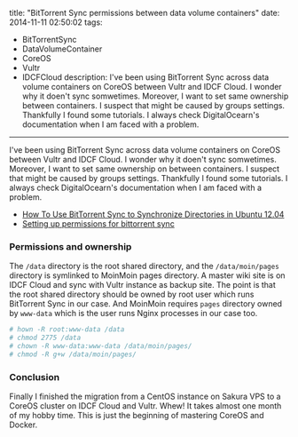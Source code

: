 title: "BitTorrent Sync permissions between data volume containers"
date: 2014-11-11 02:50:02
tags:
 - BitTorrentSync
 - DataVolumeContainer
 - CoreOS
 - Vultr
 - IDCFCloud
description: I've been using BitTorrent Sync across data volume containers on CoreOS between Vultr and IDCF Cloud. I wonder why it doen't sync somwetimes. Moreover, I want to set same ownership between containers. I suspect that might be caused by groups settings. Thankfully I found some tutorials. I always check DigitalOcearn's documentation when I am faced with a problem.
---

I've been using BitTorrent Sync across data volume containers on CoreOS between Vultr and IDCF Cloud. I wonder why it doen't sync somwetimes. Moreover, I want to set same ownership on between containers. I suspect that might be caused by groups settings. Thankfully I found some tutorials. I always check DigitalOcearn's documentation when I am faced with a problem.

* [How To Use BitTorrent Sync to Synchronize Directories in Ubuntu 12.04](https://www.digitalocean.com/community/tutorials/how-to-use-bittorrent-sync-to-synchronize-directories-in-ubuntu-12-04)
* [Setting up permissions for bittorrent sync](http://drup.org/setting-permissions-bittorrent-sync)

<!-- more -->

### Permissions and ownership

The `/data` directory is the root shared directory, and the `/data/moin/pages` directory is symlinked to MoinMoin pages directory. A master wiki site is on IDCF Cloud and sync with Vultr instance as backup site. The point is that the root shared directory should be owned by root user which runs BitTorrent Sync in our case. And MoinMoin requires `pages` directory owned by `www-data` which is the user runs Nginx processes in our case too.

``` bash
# hown -R root:www-data /data
# chmod 2775 /data
# chown -R www-data:www-data /data/moin/pages/
# chmod -R g+w /data/moin/pages/
```

### Conclusion

Finally I finished the migration from a CentOS instance on Sakura VPS to a CoreOS cluster on IDCF Cloud and Vultr. Whew! It takes almost one month of my hobby time. This is just the beginning of mastering CoreOS and Docker.